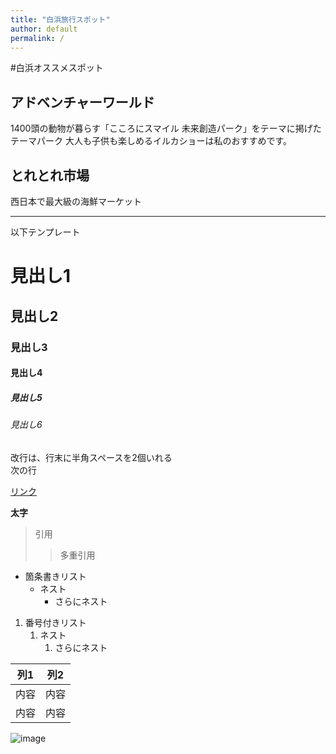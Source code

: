 ```yaml
---
title: "白浜旅行スポット"
author: default
permalink: /
---
```


#白浜オススメスポット

## アドベンチャーワールド　　
1400頭の動物が暮らす「こころにスマイル 未来創造パーク」をテーマに掲げたテーマパーク
大人も子供も楽しめるイルカショーは私のおすすめです。　　

## とれとれ市場
西日本で最大級の海鮮マーケット






---

以下テンプレート

# 見出し1
## 見出し2
### 見出し3
#### 見出し4
##### 見出し5
###### 見出し6

改行は、行末に半角スペースを2個いれる  
次の行

[リンク](https://www.google.co.jp/)

**太字**

> 引用
>> 多重引用


- 箇条書きリスト
  - ネスト
    - さらにネスト


1. 番号付きリスト
   1. ネスト
      1. さらにネスト

  
| 列1  | 列2  |
|-----|-----|
| 内容  | 内容  |
| 内容  | 内容  |

![image](/220422_GitHubPages/assets/images/logo-150.png)
